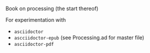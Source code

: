Book on processing (the start thereof)

For experimentation with 

- `asciidoctor`
- `ascciidoctor-epub` (see Processing.ad for master file)
- `asciidoctor-pdf`
